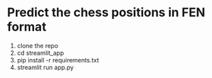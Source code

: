 # Predict the chess positions in FEN format

1. clone the repo
2. cd streamlit_app
3. pip install -r requirements.txt
3. streamlit run app.py

